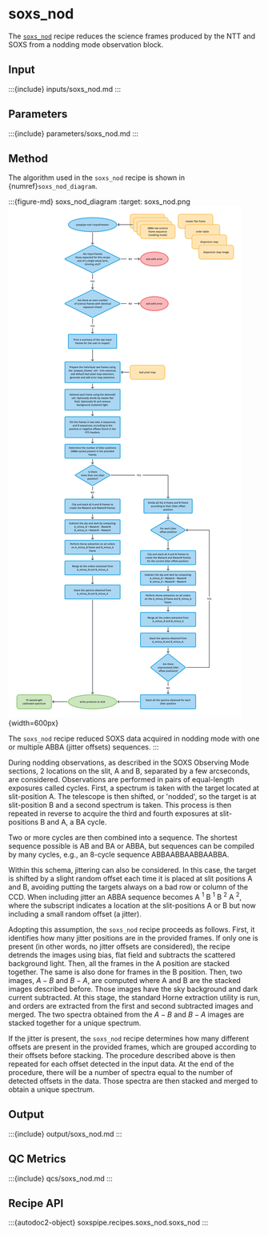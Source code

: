 # soxs_nod

The [`soxs_nod`](#soxspipe.recipes.soxs_nod) recipe reduces the science frames produced by the NTT and SOXS from a nodding mode observation block.

## Input

:::{include} inputs/soxs_nod.md
:::

## Parameters


:::{include} parameters/soxs_nod.md
:::


## Method

The algorithm used in the `soxs_nod` recipe is shown in {numref}`soxs_nod_diagram`.

:::{figure-md} soxs_nod_diagram
:target: soxs_nod.png
![](soxs_nod.png){width=600px}

The `soxs_nod` recipe reduced SOXS data acquired in nodding mode with one or multiple ABBA (jitter offsets) sequences. 
:::

During nodding observations, as described in the SOXS Observing Mode sections, 2 locations on the slit, A and B, separated by a few arcseconds, are considered. Observations are performed in pairs of equal-length exposures called cycles. First, a spectrum is taken with the target located at slit-position A. The telescope is then shifted, or 'nodded', so the target is at slit-position B and a second spectrum is taken. This process is then repeated in reverse to acquire the third and fourth exposures at slit-positions B and A, a BA cycle.

Two or more cycles are then combined into a sequence. The shortest sequence possible is AB and BA or ABBA, but sequences can be compiled by many cycles, e.g., an 8-cycle sequence ABBAABBAABBAABBA. 

Within this schema, jittering can also be considered. In this case, the target is shifted by a slight random offset each time it is placed at slit positions A and B, avoiding putting the targets always on a bad row or column of the CCD. When including jitter an ABBA sequence becomes A $^{1}$ B $^{1}$ B $^{2}$ A $^{2}$, where the subscript indicates a location at the slit-positions A or B but now including a small random offset (a jitter).

Adopting this assumption, the `soxs_nod` recipe proceeds as follows. First, it identifies how many jitter positions are in the provided frames. If only one is present (in other words, no jitter offsets are considered), the recipe detrends the images using bias, flat field and subtracts the scattered background light. Then, all the frames in the A position are stacked together. The same is also done for frames in the B position. Then, two images, $A - B$ and $B - A$, are computed where A and B are the stacked images described before. Those images have the sky background and dark current subtracted. At this stage, the standard Horne extraction utility is run, and orders are extracted from the first and second subtracted images and merged. The two spectra obtained from the $A - B$ and $B - A$ images are stacked together for a unique spectrum.


If the jitter is present, the `soxs_nod` recipe determines how many different offsets are present in the provided frames, which are grouped according to their offsets before stacking. The procedure described above is then repeated for each offset detected in the input data. At the end of the procedure, there will be a number of spectra equal to the number of detected offsets in the data. Those spectra are then stacked and merged to obtain a unique spectrum.


## Output
 
:::{include} output/soxs_nod.md
:::

## QC Metrics


:::{include} qcs/soxs_nod.md
:::

## Recipe API

:::{autodoc2-object} soxspipe.recipes.soxs_nod.soxs_nod
:::
